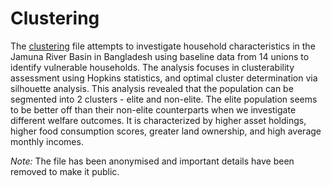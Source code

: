 # Clustering
The [clustering](https://github.com/kaurprabhmeet/clustering/blob/main/clustering.Rmd) file attempts to investigate household characteristics in the Jamuna River Basin in Bangladesh using baseline data from 14 unions to identify vulnerable households. The analysis focuses in clusterability assessment using Hopkins statistics, and optimal cluster determination via silhouette analysis. This analysis revealed that the population can be segmented into 2 clusters - elite and non-elite. The elite population seems to be better off than their non-elite counterparts when we investigate different welfare outcomes. It is characterized by higher asset holdings, higher food consumption scores, greater land ownership, and high average monthly incomes.

*Note:* The file has been anonymised and important details have been removed to make it public.
